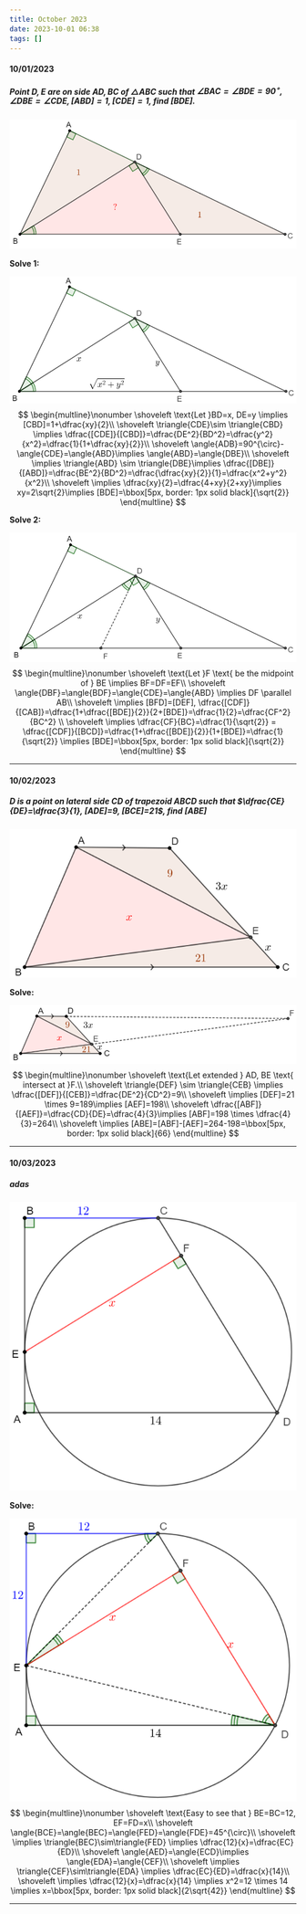 ```yaml
---
title: October 2023
date: 2023-10-01 06:38
tags: []
---
```


#### 10/01/2023
##### Point $D,E$ are on side $AD, BC$ of $\triangle{ABC}$ such that $\angle{BAC}=\angle{BDE}=90^{\circ}, \angle{DBE}=\angle{CDE}, [ABD]=1, [CDE]=1$, find $[BDE]$.

![image-20231001064255294](/assets/images/2023/image-20231001064255294.png)

**Solve 1:**

![image-20231001064607005](/assets/images/2023/image-20231001064607005.png)
$$
\begin{multline}\nonumber
\shoveleft \text{Let }BD=x, DE=y \implies [CBD]=1+\dfrac{xy}{2}\\
\shoveleft \triangle{CDE}\sim \triangle{CBD} \implies \dfrac{[CDE]}{[CBD]}=\dfrac{DE^2}{BD^2}=\dfrac{y^2}{x^2}=\dfrac{1}{1+\dfrac{xy}{2}}\\
\shoveleft \angle{ADB}=90^{\circ}-\angle{CDE}=\angle{ABD}\implies \angle{ABD}=\angle{DBE}\\
\shoveleft \implies \triangle{ABD} \sim \triangle{DBE}\implies \dfrac{[DBE]}{[ABD]}=\dfrac{BE^2}{BD^2}=\dfrac{\dfrac{xy}{2}}{1}=\dfrac{x^2+y^2}{x^2}\\
\shoveleft \implies \dfrac{xy}{2}=\dfrac{4+xy}{2+xy}\implies xy=2\sqrt{2}\implies [BDE]=\bbox[5px, border: 1px solid black]{\sqrt{2}}
\end{multline}
$$

**Solve 2:**

![image-20231002010412546](/assets/images/2023/image-20231002010412546.png)
$$
\begin{multline}\nonumber
\shoveleft \text{Let }F \text{ be the midpoint of } BE \implies BF=DF=EF\\
\shoveleft \angle{DBF}=\angle{BDF}=\angle{CDE}=\angle{ABD} \implies DF \parallel AB\\
\shoveleft \implies [BFD]=[DEF], \dfrac{[CDF]}{[CAB]}=\dfrac{1+\dfrac{[BDE]}{2}}{2+[BDE]}=\dfrac{1}{2}=\dfrac{CF^2}{BC^2} \\
\shoveleft \implies \dfrac{CF}{BC}=\dfrac{1}{\sqrt{2}} = \dfrac{[CDF]}{[BCD]}=\dfrac{1+\dfrac{[BDE]}{2}}{1+[BDE]}=\dfrac{1}{\sqrt{2}} \implies [BDE]=\bbox[5px, border: 1px solid black]{\sqrt{2}}
\end{multline}
$$

---

#### 10/02/2023

##### $D$ is a point on lateral side $CD$ of trapezoid $ABCD$ such that $\dfrac{CE}{DE}=\dfrac{3}{1}, [ADE]=9, [BCE]=21$, find $[ABE]$

![image-20231002101005388](/assets/images/2023/image-20231002100436626.png)

**Solve:**

![image-20231002101256367](/assets/images/2023/image-20231002100758437.png)
$$
\begin{multline}\nonumber
\shoveleft \text{Let extended } AD, BE \text{ intersect at }F.\\
\shoveleft \triangle{DEF} \sim \triangle{CEB} \implies \dfrac{[DEF]}{[CEB]}=\dfrac{DE^2}{CD^2}=9\\
\shoveleft \implies [DEF]=21 \times 9=189\implies [AEF]=198\\
\shoveleft \dfrac{[ABF]}{[AEF]}=\dfrac{CD}{DE}=\dfrac{4}{3}\implies [ABF]=198 \times \dfrac{4}{3}=264\\
\shoveleft \implies [ABE]=[ABF]-[AEF]=264-198=\bbox[5px, border: 1px solid black]{66}
\end{multline}
$$

---

#### 10/03/2023

##### adas

![image-20231002224627257](/assets/images/2023/image-20231002224627257.png)

**Solve:**

![image-20231002224722411](/assets/images/2023/image-20231002223430798.png)
$$
\begin{multline}\nonumber
\shoveleft \text{Easy to see that } BE=BC=12, EF=FD=x\\
\shoveleft \angle{BCE}=\angle{BEC}=\angle{FED}=\angle{FDE}=45^{\circ}\\
\shoveleft \implies \triangle{BEC}\sim\triangle{FED} \implies \dfrac{12}{x}=\dfrac{EC}{ED}\\
\shoveleft \angle{AED}=\angle{ECD}\implies \angle{EDA}=\angle{CEF}\\
\shoveleft \implies \triangle{CEF}\sim\triangle{EDA} \implies \dfrac{EC}{ED}=\dfrac{x}{14}\\
\shoveleft \implies \dfrac{12}{x}=\dfrac{x}{14} \implies x^2=12 \times 14 \implies x=\bbox[5px, border: 1px solid black]{2\sqrt{42}}
\end{multline}
$$

---

